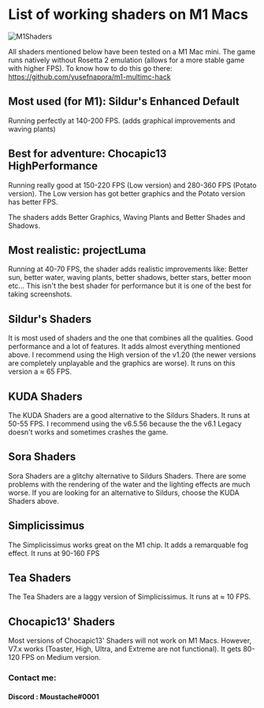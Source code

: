 # List of working shaders on M1 Macs
![M1Shaders](https://user-images.githubusercontent.com/49116367/115900667-829bdb00-a460-11eb-9a3b-1ca19a03f18b.png)

All shaders mentioned below have been tested on a M1 Mac mini. The game runs natively without Rosetta 2 emulation (allows for a more stable game with higher FPS). To know how to do this go there: https://github.com/yusefnapora/m1-multimc-hack

## Most used (for M1): Sildur's Enhanced Default

Running perfectly at 140-200 FPS. (adds graphical improvements and waving plants)

## Best for adventure: Chocapic13 HighPerformance

Running really good at 150-220 FPS (Low version) and 280-360 FPS (Potato version).
The Low version has got better graphics and the Potato version has better FPS.

The shaders adds Better Graphics, Waving Plants and Better Shades and Shadows.

## Most realistic: projectLuma

Running at 40-70 FPS, the shader adds realistic improvements like: Better sun, better water, waving plants, better shadows, better stars, better moon etc…
This isn't the best shader for performance but it is one of the best for taking screenshots.

## Sildur's Shaders

It is most used of shaders and the one that combines all the qualities. Good performance and a lot of features. It adds almost everything mentioned above.
I recommend using the High version of the v1.20 (the newer versions are completely unplayable and the graphics are worse). It runs on this version a ≈ 65 FPS.

## KUDA Shaders

The KUDA Shaders are a good alternative to the Sildurs Shaders. It runs at 50-55 FPS. I recommend using the v6.5.56 because the the v6.1 Legacy doesn't works and sometimes crashes the game.

## Sora Shaders

Sora Shaders are a glitchy alternative to Sildurs Shaders. There are some problems with the rendering of the water and the lighting effects are much worse. If you are looking for an alternative to Sildurs, choose the KUDA Shaders above.

## Simplicissimus

The Simplicissimus works great on the M1 chip. It adds a remarquable fog effect. It runs at 90-160 FPS

## Tea Shaders

The Tea Shaders are a laggy version of Simplicissimus. It runs at ≈ 10 FPS.

## Chocapic13' Shaders

Most versions of Chocapic13' Shaders will not work on M1 Macs. However, V7.x works (Toaster, High, Ultra, and Extreme are not functional). It gets 80-120 FPS on Medium version.

### Contact me:

#### Discord : Moustache#0001

